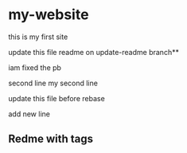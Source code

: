 # my-website

this is my first site

update this file readme on update-readme branch**

iam fixed the pb

second line
my second line

update this file before rebase

add new line

## Redme with tags
